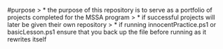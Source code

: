 #purpose
    > * the purpose of this repository is to serve as a portfolio of projects completed for the MSSA program
    > * if successful projects will later be given their own repository
    > * if running innocentPractice.ps1 or basicLesson.ps1 ensure that you back up the file before running as it rewrites itself

